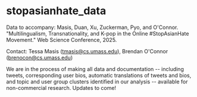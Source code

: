 # stopasianhate_data
Data to accompany: Masis, Duan, Xu, Zuckerman, Pyo, and O'Connor. "Multilingualism, Transnationality, and K-pop in the Online #StopAsianHate Movement." Web Science Conference, 2025. 

Contact: Tessa Masis (tmasis@cs.umass.edu), Brendan O'Connor (brenocon@cs.umass.edu)

We are in the process of making all data and documentation -- including tweets, corresponding user bios, automatic translations of tweets and bios, and topic and user group clusters identified in our analysis -- available for non-commercial research. Updates to come!
